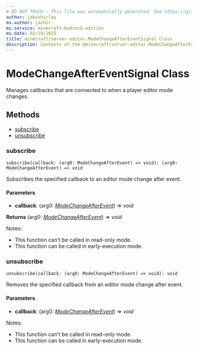 ```yaml
---
# DO NOT TOUCH — This file was automatically generated. See https://github.com/mojang/minecraftapidocsgenerator to modify descriptions, examples, etc.
author: jakeshirley
ms.author: jashir
ms.service: minecraft-bedrock-edition
ms.date: 02/10/2025
title: minecraft/server-editor.ModeChangeAfterEventSignal Class
description: Contents of the @minecraft/server-editor.ModeChangeAfterEventSignal class.
---
```

# ModeChangeAfterEventSignal Class

Manages callbacks that are connected to when a player editor mode changes.

## Methods
- [subscribe](#subscribe)
- [unsubscribe](#unsubscribe)

### **subscribe**
`
subscribe(callback: (arg0: ModeChangeAfterEvent) => void): (arg0: ModeChangeAfterEvent) => void
`

Subscribes the specified callback to an editor mode change after event.

#### **Parameters**
- **callback**: (arg0: [*ModeChangeAfterEvent*](ModeChangeAfterEvent.md)) => *void*

**Returns** (arg0: [*ModeChangeAfterEvent*](ModeChangeAfterEvent.md)) => *void*
  
Notes:
- This function can't be called in read-only mode.
- This function can be called in early-execution mode.

### **unsubscribe**
`
unsubscribe(callback: (arg0: ModeChangeAfterEvent) => void): void
`

Removes the specified callback from an editor mode change after event.

#### **Parameters**
- **callback**: (arg0: [*ModeChangeAfterEvent*](ModeChangeAfterEvent.md)) => *void*
  
Notes:
- This function can't be called in read-only mode.
- This function can be called in early-execution mode.
